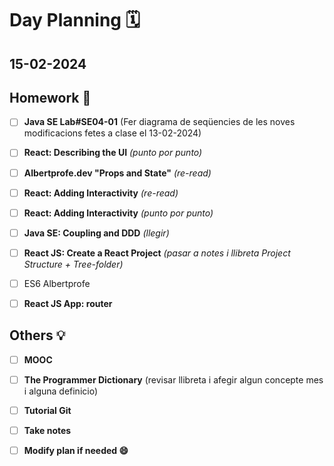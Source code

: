 # Day Planning :spiral_calendar:

## 15-02-2024

## Homework :pencil:

- [ ] **Java SE Lab#SE04-01** (Fer diagrama de seqüencies de les noves modificacions fetes a clase el 13-02-2024)

- [ ] **React: Describing the UI** *(punto por punto)*

- [ ] **Albertprofe.dev "Props and State"** *(re-read)*

- [ ] **React: Adding Interactivity** *(re-read)*

- [ ] **React: Adding Interactivity** *(punto por punto)*

- [ ] **Java SE: Coupling and DDD** *(llegir)*

- [ ] **React JS: Create a React Project** *(pasar a notes i llibreta Project Structure + Tree-folder)*

- [ ] ES6 Albertprofe

- [ ] **React JS App: router**

## Others :bulb:

+ [ ] **MOOC**

+ [ ] **The Programmer Dictionary** (revisar llibreta i afegir algun concepte mes i alguna definicio)
- [ ] **Tutorial Git**

- [ ] **Take notes**

- [ ] **Modify plan if needed :smile:**
